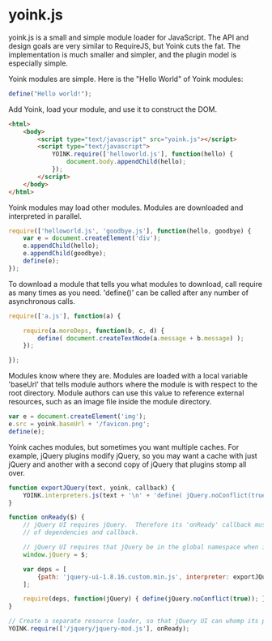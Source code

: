 
yoink.js
========

yoink.js is a small and simple module loader for JavaScript.  The API and design
goals are very similar to RequireJS, but Yoink cuts the fat.  The implementation
is much smaller and simpler, and the plugin model is especially simple.

Yoink modules are simple.  Here is the "Hello World" of Yoink modules:

~~~javascript
define("Hello world!");
~~~

Add Yoink, load your module, and use it to construct the DOM.

~~~html
<html>
    <body>
        <script type="text/javascript" src="yoink.js"></script>
        <script type="text/javascript">
            YOINK.require(['helloworld.js'], function(hello) {
                document.body.appendChild(hello);
            });
        </script>
    </body>
</html>
~~~

Yoink modules may load other modules.  Modules are downloaded and interpreted in
parallel.


~~~javascript
require(['helloworld.js', 'goodbye.js'], function(hello, goodbye) {
    var e = document.createElement('div');
    e.appendChild(hello);
    e.appendChild(goodbye);
    define(e);
});
~~~

To download a module that tells you what modules to download, call require
as many times as you need.  'define()' can be called after any number of
asynchronous calls.

~~~javascript
require(['a.js'], function(a) {

    require(a.moreDeps, function(b, c, d) {
        define( document.createTextNode(a.message + b.message) );
    });

});
~~~

Modules know where they are.  Modules are loaded with a local variable 'baseUrl'
that tells module authors where the module is with respect to the root directory.  Module
authors can use this value to reference external resources, such as an image file inside
the module directory.

~~~javascript
var e = document.createElement('img');
e.src = yoink.baseUrl + '/favicon.png'; 
define(e);
~~~

Yoink caches modules, but sometimes you want multiple caches.  For example, jQuery
plugins modify jQuery, so you may want a cache with just jQuery and another with
a second copy of jQuery that plugins stomp all over.

~~~javascript
function exportJQuery(text, yoink, callback) {
    YOINK.interpreters.js(text + '\n' + 'define( jQuery.noConflict(true) );', yoink, callback);
}

function onReady($) {
    // jQuery UI requires jQuery.  Therefore its 'onReady' callback must return a second set 
    // of dependencies and callback.

    // jQuery UI requires that jQuery be in the global namespace when it is interpreted.
    window.jQuery = $;

    var deps = [
        {path: 'jquery-ui-1.8.16.custom.min.js', interpreter: exportJQuery}
    ];

    require(deps, function(jQuery) { define(jQuery.noConflict(true)); });
}

// Create a separate resource loader, so that jQuery UI can whomp its personal copy of jQuery.
YOINK.require(['/jquery/jquery-mod.js'], onReady);
~~~

